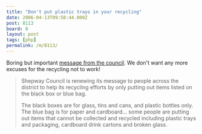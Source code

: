 ```yaml
---
title: "Don't put plastic trays in your recycling"
date: 2006-04-13T09:58:44.000Z
post: 8113
board: 8
layout: post
tags: [php]
permalink: /m/8113/
---
```

Boring but important <a href="http://www.shepway.gov.uk/index.php?option=com_content&task=view&id=1023&Itemid=449">message from the council</a>. We don't want any more excuses for the recycling not to work!

<blockquote>Shepway Council is renewing its message to people across the district to help its recycling efforts by only putting out items listed on the black box or blue bag.

The black boxes are for glass, tins and cans, and plastic bottles only. The blue bag is for paper and cardboard... some people are putting out items that cannot be collected and recycled  including plastic trays and packaging, cardboard drink cartons and broken glass.</blockquote>
